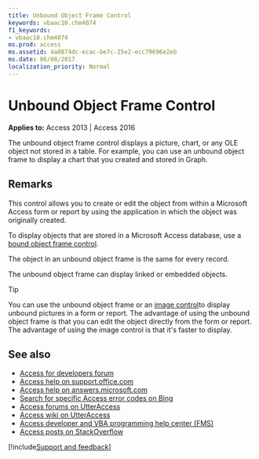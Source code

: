 ```yaml
---
title: Unbound Object Frame Control
keywords: vbaac10.chm4074
f1_keywords:
- vbaac10.chm4074
ms.prod: access
ms.assetid: 4a0874dc-ecac-be7c-25e2-ecc79696e2eb
ms.date: 06/08/2017
localization_priority: Normal
---
```



# Unbound Object Frame Control

**Applies to:** Access 2013 | Access 2016

The unbound object frame control displays a picture, chart, or any OLE object not stored in a table. For example, you can use an unbound object frame to display a chart that you created and stored in Graph.

## Remarks

This control allows you to create or edit the object from within a Microsoft Access form or report by using the application in which the object was originally created.

To display objects that are stored in a Microsoft Access database, use a [bound object frame control](bound-object-frame-control.md).

The object in an unbound object frame is the same for every record.

The unbound object frame can display linked or embedded objects.

> [!TIP] 
> You can use the unbound object frame or an [image control](image-control-misc.md)to display unbound pictures in a form or report. The advantage of using the unbound object frame is that you can edit the object directly from the form or report. The advantage of using the image control is that it's faster to display.

## See also

- [Access for developers forum](https://social.msdn.microsoft.com/Forums/office/home?forum=accessdev)
- [Access help on support.office.com](https://support.office.com/search/results?query=Access)
- [Access help on answers.microsoft.com](https://answers.microsoft.com/)
- [Search for specific Access error codes on Bing](https://www.bing.com/)
- [Access forums on UtterAccess](https://www.utteraccess.com/forum/index.php?act=idx)
- [Access wiki on UtterAccess](https://www.utteraccess.com/forum/index.php?act=idx)
- [Access developer and VBA programming help center (FMS)](https://www.fmsinc.com/MicrosoftAccess/developer/)
- [Access posts on StackOverflow](https://stackoverflow.com/questions/tagged/ms-access)

[!include[Support and feedback](~/includes/feedback-boilerplate.md)]